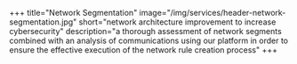 +++
title="Network Segmentation"
image="/img/services/header-network-segmentation.jpg"
short="network architecture improvement to increase cybersecurity"
description="a thorough assessment of network segments combined with an analysis of communications using our platform in order to ensure the effective execution of the network rule creation process"
+++